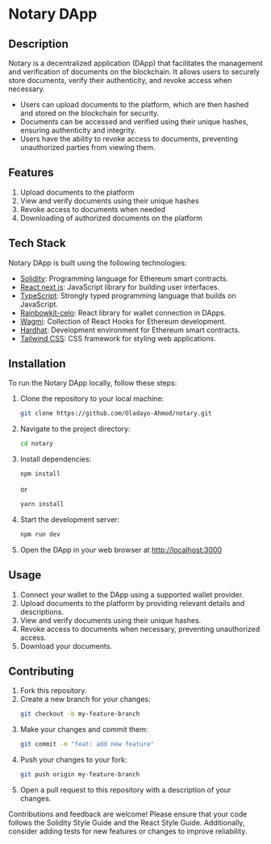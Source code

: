 # Notary DApp

## Description

Notary is a decentralized application (DApp) that facilitates the management and verification of documents on the blockchain. It allows users to securely store documents, verify their authenticity, and revoke access when necessary.

- Users can upload documents to the platform, which are then hashed and stored on the blockchain for security.
- Documents can be accessed and verified using their unique hashes, ensuring authenticity and integrity.
- Users have the ability to revoke access to documents, preventing unauthorized parties from viewing them.

## Features

1. Upload documents to the platform
2. View and verify documents using their unique hashes
3. Revoke access to documents when needed
4. Downloading of authorized documents on the platform

## Tech Stack

Notary DApp is built using the following technologies:

- [Solidity](https://docs.soliditylang.org/): Programming language for Ethereum smart contracts.
- [React next js](https://reactjs.org/): JavaScript library for building user interfaces.
- [TypeScript](https://www.typescriptlang.org): Strongly typed programming language that builds on JavaScript.
- [Rainbowkit-celo](https://docs.celo.org/developer/rainbowkit-celo): React library for wallet connection in DApps.
- [Wagmi](https://wagmi.sh): Collection of React Hooks for Ethereum development.
- [Hardhat](https://hardhat.org/): Development environment for Ethereum smart contracts.
- [Tailwind CSS](https://tailwindcss.com): CSS framework for styling web applications.

## Installation

To run the Notary DApp locally, follow these steps:

1. Clone the repository to your local machine: 
    ```bash
    git clone https://github.com/Oladayo-Ahmod/notary.git
    ```
2. Navigate to the project directory:
    ```bash
    cd notary
    ```
3. Install dependencies:
    ```bash
    npm install
    ```
    or
    ```bash
    yarn install
    ```
4. Start the development server:
    ```bash
    npm run dev
    ```
5. Open the DApp in your web browser at [http://localhost:3000](http://localhost:3000)

## Usage

1. Connect your wallet to the DApp using a supported wallet provider.
2. Upload documents to the platform by providing relevant details and descriptions.
3. View and verify documents using their unique hashes.
4. Revoke access to documents when necessary, preventing unauthorized access.
5. Download your documents.

## Contributing

1. Fork this repository.
2. Create a new branch for your changes:
    ```bash
    git checkout -b my-feature-branch
    ```
3. Make your changes and commit them:
    ```bash
    git commit -m "feat: add new feature"
    ```
4. Push your changes to your fork:
    ```bash
    git push origin my-feature-branch
    ```
5. Open a pull request to this repository with a description of your changes.

Contributions and feedback are welcome! Please ensure that your code follows the Solidity Style Guide and the React Style Guide. Additionally, consider adding tests for new features or changes to improve reliability.